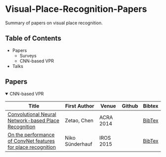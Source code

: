 # Visual-Place-Recognition-Papers
Summary of papers on visual place recognition.

## Table of Contents
- Papers
  - Surveys
  - CNN-based VPR
- Talks

## Papers
<details open>
<summary> CNN-based VPR </summary>

| Title | First Author | Venue | Github | Bibtex |
|---|---|---|---|---|
| [Convolutional Neural Network-based Place Recognition](https://eprints.qut.edu.au/79662/) | Zetao, Chen | ACRA 2014 |  | [BibTex](citations/Chen_2014_Convolutional.txt) |
| [On the performance of ConvNet features for place recognition](https://ieeexplore.ieee.org/document/7353986) | Niko Sünderhauf | IROS 2015 |  | [BibTex](citations/Sunderhauf_2015_On.txt) |
